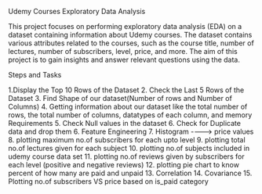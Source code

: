 Udemy Courses Exploratory Data Analysis

This project focuses on performing exploratory data analysis (EDA) on a dataset containing information about Udemy courses. The dataset contains various attributes related to the courses, such as the course title, number of lectures, number of subscribers, level, price, and more. The aim of this project is to gain insights and answer relevant questions using the data.


Steps and Tasks

1.Display the Top 10 Rows of the Dataset
2. Check the Last 5 Rows of the Dataset 
3. Find Shape of our dataset(Number of rows and Number of Columns) 
4. Getting information about our dataset like the total number of rows, the total number of columns, datatypes of each column, and memory Requirements 
5. Check Null values in the dataset 6. Check for Duplicate data and drop them 
6. Feature Engineering
7. Histogram ----> price values
8. plotting maximum no.of subscribers for each upto level
9. plotting total no.of lectures given for each subject
10. plotting no.of subjects included in udemy course data set
11. plotting no.of reviews given by subscribers for each level (positive and negative reviews)
12. plotting pie chart to know percent of how many are paid and unpaid
13. Correlation
14. Covariance
15. Plotting no.of subscribers VS price based on is_paid category
 

